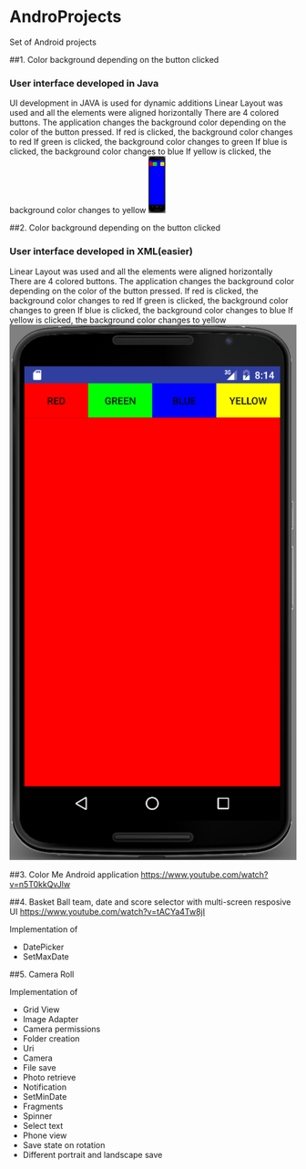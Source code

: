 # AndroProjects
Set of Android projects

##1. Color background depending on the button clicked
### User interface developed in Java

UI development in JAVA is used for dynamic additions
Linear Layout was used and all the elements were aligned horizontally
There are 4 colored buttons. 
The application changes the background color depending on the color of the button pressed.
If red is clicked, the background color changes to red
If green is clicked, the background color changes to green
If blue is clicked, the background color changes to blue
If yellow is clicked, the background color changes to yellow
<img src="Pictures/1.Button_Background_java/java_blue.png" alt="Program 1 screenshot" style="width:30px;height:100px">



##2. Color background depending on the button clicked
### User interface developed in XML(easier)

Linear Layout was used and all the elements were aligned horizontally
There are 4 colored buttons. 
The application changes the background color depending on the color of the button pressed.
If red is clicked, the background color changes to red
If green is clicked, the background color changes to green
If blue is clicked, the background color changes to blue
If yellow is clicked, the background color changes to yellow
![2.screenshot](Pictures/2.Button_Background_xml/red_xml.png)


##3. Color Me Android application
https://www.youtube.com/watch?v=n5T0kkQvJlw

##4. Basket Ball team, date and score selector with multi-screen resposive UI
https://www.youtube.com/watch?v=tACYa4Tw8jI

Implementation of 
+ DatePicker
+ SetMaxDate


##5. Camera Roll

Implementation of
+ Grid View
+ Image Adapter
+ Camera permissions
+ Folder creation
+ Uri
+ Camera
+ File save
+ Photo retrieve
+ Notification
+ SetMinDate
+ Fragments
+ Spinner
+ Select text
+ Phone view
+ Save state on rotation
+ Different portrait and landscape save


